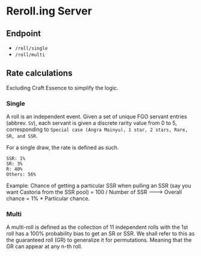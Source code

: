 # Reroll.ing Server

## Endpoint

- `/roll/single`
- `/roll/multi`

## Rate calculations

Excluding Craft Essence to simplify the logic.

### Single

A roll is an independent event. Given a set of unique FGO servant entries (abbrev. `SV`), each servant is given a discrete rarity value from 0 to 5, corresponding to `Special case (Angra Mainyu), 1 star, 2 stars, Rare, SR, and SSR`.

For a single draw, the rate is defined as such.

```
SSR: 1%
SR: 3%
R: 40%
Others: 56%
```

Example: Chance of getting a particular SSR when pulling an SSR (say you want Castoria from the SSR pool) = 100 / Number of SSR ---> Overall chance = 1% \* Particular chance.

### Multi

A multi-roll is defined as the collection of 11 independent rolls with the 1st roll has a 100% probability bias to get an SR or SSR. We shall refer to this as the guaranteed roll (GR) to generalize it for permutations. Meaning that the GR can appear at any n-th roll.
